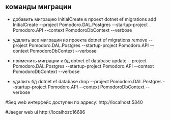 ## команды миграции

- добавить миграцию InitialCreate в проект
dotnet ef migrations add InitialCreate --project Pomodoro.DAL.Postgres --startup-project Pomodoro.API --context PomodoroDbContext --verbose

- удалить все миграции из проекта
dotnet ef migrations remove --project Pomodoro.DAL.Postgres --startup-project Pomodoro.API --context PomodoroDbContext --verbose

- применить миграции к бд
dotnet ef database update --project Pomodoro.DAL.Postgres --startup-project Pomodoro.API --context PomodoroDbContext --verbose

- удалить бд
dotnet ef database drop --project Pomodoro.DAL.Postgres --startup-project Pomodoro.API --context PomodoroDbContext --verbose

#Seq web интерфейс доступен по адресу:
http://localhost:5340

#Jaeger web ui
http://localhost:16686